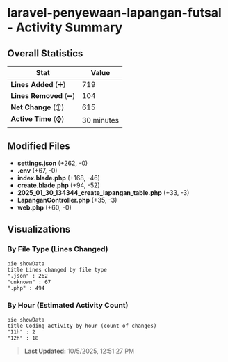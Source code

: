 # laravel-penyewaan-lapangan-futsal - Activity Summary 

## Overall Statistics

| Stat                   | Value                                                             |
| ---------------------- | ----------------------------------------------------------------- |
| **Lines Added** (➕)   | 719                                          |
| **Lines Removed** (➖) | 104                                        |
| **Net Change** (↕)    | 615                |
| **Active Time** (⌚)   | 30 minutes |


## Modified Files
- **settings.json** (+262, -0)
- **.env** (+67, -0)
- **index.blade.php** (+168, -46)
- **create.blade.php** (+94, -52)
- **2025_01_30_134344_create_lapangan_table.php** (+33, -3)
- **LapanganController.php** (+35, -3)
- **web.php** (+60, -0)

## Visualizations

### By File Type (Lines Changed)

```mermaid
pie showData
title Lines changed by file type
".json" : 262
"unknown" : 67
".php" : 494
```

### By Hour (Estimated Activity Count)

```mermaid
pie showData
title Coding activity by hour (count of changes)
"11h" : 2
"12h" : 18
```


> **Last Updated:** 10/5/2025, 12:51:27 PM